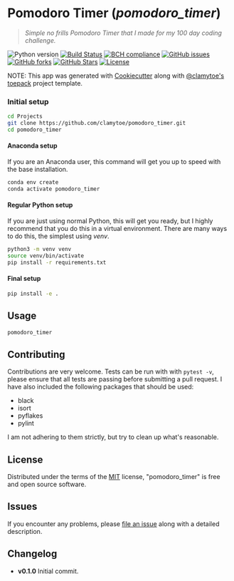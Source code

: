# Pomodoro Timer (*pomodoro_timer*)
> *Simple no frills Pomodoro Timer that I made for my 100 day coding challenge.*

![Python version][python-version]
[![Build Status][travis-image]][travis-url]
[![BCH compliance][bch-image]][bch-url]
[![GitHub issues][issues-image]][issues-url]
[![GitHub forks][fork-image]][fork-url]
[![GitHub Stars][stars-image]][stars-url]
[![License][license-image]][license-url]

NOTE: This app was generated with [Cookiecutter](https://github.com/audreyr/cookiecutter) along with [@clamytoe's](https://github.com/clamytoe) [toepack](https://github.com/clamytoe/toepack) project template.

### Initial setup
```bash
cd Projects
git clone https://github.com/clamytoe/pomodoro_timer.git
cd pomodoro_timer
```

#### Anaconda setup
If you are an Anaconda user, this command will get you up to speed with the base installation.
```bash
conda env create
conda activate pomodoro_timer
```

#### Regular Python setup
If you are just using normal Python, this will get you ready, but I highly recommend that you do this in a virtual environment. There are many ways to do this, the simplest using *venv*.
```bash
python3 -m venv venv
source venv/bin/activate
pip install -r requirements.txt
```

#### Final setup
```bash
pip install -e .
```

## Usage
```bash
pomodoro_timer
```

## Contributing
Contributions are very welcome. Tests can be run with with `pytest -v`, please ensure that all tests are passing before submitting a pull request. I have also included the following packages that should be used:
* black
* isort
* pyflakes
* pylint

I am not adhering to them strictly, but try to clean up what's reasonable.

## License
Distributed under the terms of the [MIT](https://opensource.org/licenses/MIT) license, "pomodoro_timer" is free and open source software.

## Issues
If you encounter any problems, please [file an issue](https://github.com/clamytoe/toepack/issues) along with a detailed description.

## Changelog
* **v0.1.0** Initial commit.

[python-version]:https://img.shields.io/badge/python-3.6.5-brightgreen.svg
[travis-image]:https://travis-ci.org/clamytoe/pomodoro_timer.svg?branch=master
[travis-url]:https://travis-ci.org/clamytoe/pomodoro_timer
[bch-image]:https://bettercodehub.com/edge/badge/clamytoe/pomodoro_timer?branch=master
[bch-url]:https://bettercodehub.com/
[issues-image]:https://img.shields.io/github/issues/clamytoe/pomodoro_timer.svg
[issues-url]:https://github.com/clamytoe/pomodoro_timer/issues
[fork-image]:https://img.shields.io/github/forks/clamytoe/pomodoro_timer.svg
[fork-url]:https://github.com/clamytoe/pomodoro_timer/network
[stars-image]:https://img.shields.io/github/stars/clamytoe/pomodoro_timer.svg
[stars-url]:https://github.com/clamytoe/pomodoro_timer/stargazers
[license-image]:https://img.shields.io/github/license/clamytoe/pomodoro_timer.svg
[license-url]:https://github.com/clamytoe/pomodoro_timer/blob/master/LICENSE
